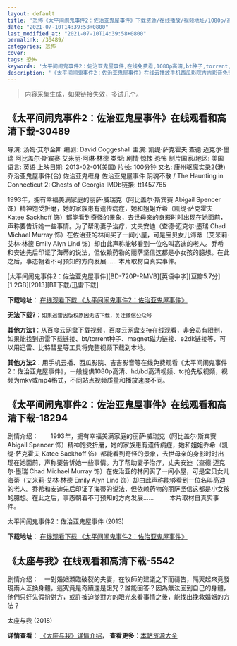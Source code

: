 ```yaml
---
layout: default
title: '恐怖《太平间闹鬼事件2：佐治亚鬼屋事件》下载资源/在线播放/视频地址/1080p/高清/蓝光'
date: "2021-07-10T14:39:58+0800"
last_modified_at: "2021-07-10T14:39:58+0800"
permalink: /30489/
categories: 恐怖
cover:
tags: 恐怖
keywords: '太平间闹鬼事件2：佐治亚鬼屋事件,在线免费看,1080p高清,bt种子,torrent,百度云盘,magnet,磁力链,迅雷下载资源'
description: '《太平间闹鬼事件2：佐治亚鬼屋事件》在线云播放手机西瓜影院吉吉影音免费看，1080p高清bd/hd未删减完整版和tc抢先枪版，mkv/mp4格式，附带bt/torrent种子、magnet/磁力链、百度云盘、网盘资源迅雷下载链接'
---
```


>内容采集生成，如果链接失效，多试几个。


## 《太平间闹鬼事件2：佐治亚鬼屋事件》在线观看和高清下载-30489

导演: 汤姆·艾尔金斯 编剧: David Coggeshall 主演: 凯缇·萨克霍夫 查德·迈克尔·墨瑞 阿比盖尔·斯宾赛 艾米丽·阿琳·林德 类型: 剧情 惊悚 恐怖 制片国家/地区: 美国 语言: 英语 上映日期: 2013-02-01(美国) 片长: 100分钟 又名: 康州驱魔实录2(港) 乔治亚鬼屋事件(台) 佐治亚鬼缠身 佐治亚鬼屋事件 阴魂不散 / The Haunting in Connecticut 2: Ghosts of Georgia IMDb链接: tt1457765

1993年，拥有幸福美满家庭的丽萨·威瑞克（阿比盖尔·斯宾赛 Abigail Spencer 饰）精神饱受折磨，她的家族患有遗传病症，她和姐姐乔希（凯缇·萨克霍夫 Katee Sackhoff 饰）都能看到奇怪的景象，去世母亲的身影时时出现在她面前，声称要告诉她一些事情。为了帮助妻子治疗，丈夫安迪（查德·迈克尔·墨瑞 Chad Michael Murray 饰）在佐治亚的林间买了一间小屋，可是宝贝女儿海蒂（艾米莉·艾林·林德 Emily Alyn Lind 饰）却由此声称能够看到一位名叫高迪的老人。乔希和安迪先后印证了海蒂的说法，但依赖药物的丽萨坚信这都是小女孩的臆想。在此之后，事态朝着不可预知的方向发展…… 本片取材自真实事件。


[太平间闹鬼事件2：佐治亚鬼屋事件][BD-720P-RMVB][英语中字][豆瓣5.7分][1.2GB][2013][BT下载/迅雷下载]

**下载地址**： [在线观看下载 《太平间闹鬼事件2：佐治亚鬼屋事件》](https://www.btdx8.com/torrent/the_ghosts_of_georgia_2013.html) 


**无法下载?**：`如果迅雷因版权原因无法下载，关注微信公众号 `

**其他方法1**：从百度云网盘下载视频，百度云网盘支持在线观看，非会员有限制，如果能找到迅雷下载链接、bt/torrent种子、magnet磁力链接、e2dk链接等，可以用迅雷、比特彗星等工具将完整视频下载到本地。

**其他方法2**：用手机云播、西瓜影院、吉吉影音等在线免费观看《太平间闹鬼事件2：佐治亚鬼屋事件》，一般提供1080p高清、hd/bd高清视频、tc抢先版视频，视频为mkv或mp4格式，不同站点视频质量和播放速度不同。


## 《太平间闹鬼事件2：佐治亚鬼屋事件》在线观看和高清下载-18294

剧情介绍：　　1993年，拥有幸福美满家庭的丽萨·威瑞克（阿比盖尔·斯宾赛 Abigail Spencer 饰）精神饱受折磨，她的家族患有遗传病症，她和姐姐乔希（凯缇·萨克霍夫 Katee Sackhoff 饰）都能看到奇怪的景象，去世母亲的身影时时出现在她面前，声称要告诉她一些事情。为了帮助妻子治疗，丈夫安迪（查德·迈克尔·墨瑞 Chad Michael Murray 饰）在佐治亚的林间买了一间小屋，可是宝贝女儿海蒂（艾米莉·艾林·林德 Emily Alyn Lind 饰）却由此声称能够看到一位名叫高迪的老人。乔希和安迪先后印证了海蒂的说法，但依赖药物的丽萨坚信这都是小女孩的臆想。在此之后，事态朝着不可预知的方向发展……  　　本片取材自真实事件。


太平间闹鬼事件2：佐治亚鬼屋事件 (2013)

**下载地址**： [在线观看下载 《太平间闹鬼事件2：佐治亚鬼屋事件》](https://www.btbtdy.me/btdy/dy3051.html) 


## 《太座与我》在线观看和高清下载-5542

剧情介绍：　一對婚姻瀕臨破裂的夫妻，在牧師的建議之下而禱告，隔天起來竟發現兩人互換身體。這究竟是奇蹟還是詛咒？誰能回答？因為無法回到自己的身體，他們只好先假扮對方，或許被迫從對方的眼光來看事情之後，能找出挽救婚姻的方法？


太座与我 (2018)

**详情查看**： [《太座与我》详情介绍](/movie/5542/)， **查看更多**：[本站资源大全](/movie/t/all/)

